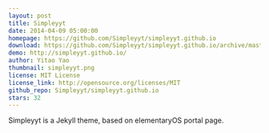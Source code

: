 ```yaml
---
layout: post
title: Simpleyyt
date: 2014-04-09 05:00:00
homepage: https://github.com/Simpleyyt/simpleyyt.github.io
download: https://github.com/Simpleyyt/simpleyyt.github.io/archive/master.zip
demo: http://simpleyyt.github.io/
author: Yitao Yao
thumbnail: simpleyyt.png
license: MIT License
license_link: http://opensource.org/licenses/MIT
github_repo: Simpleyyt/simpleyyt.github.io
stars: 32
---
```


Simpleyyt is a Jekyll theme, based on elementaryOS portal page.
